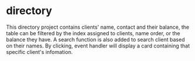 # directory
This directory project contains clients' name, contact and their balance, the table can be filtered by the index assigned to clients, name order, or the balance they have. A search function is also added to search client based on their names. By clicking, event handler will display a card containing that specific client's infomation.
